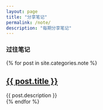 ```yaml
---
layout: page
title: "分享笔记"
permalink: /note/
description: "每期分享笔记"
---
```



<h3 class="section-heading text-center">过往笔记</a></h3>
<div class="tiles">
{% for post in site.categories.note %} 
                <h2><a href="{{ post.url }}">{{ post.title }}</a></h2>
                <div class="title-desc">{{ post.description }}</div>
{% endfor %}
</div><!-- /.tiles -->

